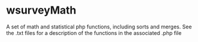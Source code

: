 # wsurveyMath
A set of math and statistical php functions, including sorts and merges.
See the .txt files for a description of the functions in the associated .php file

